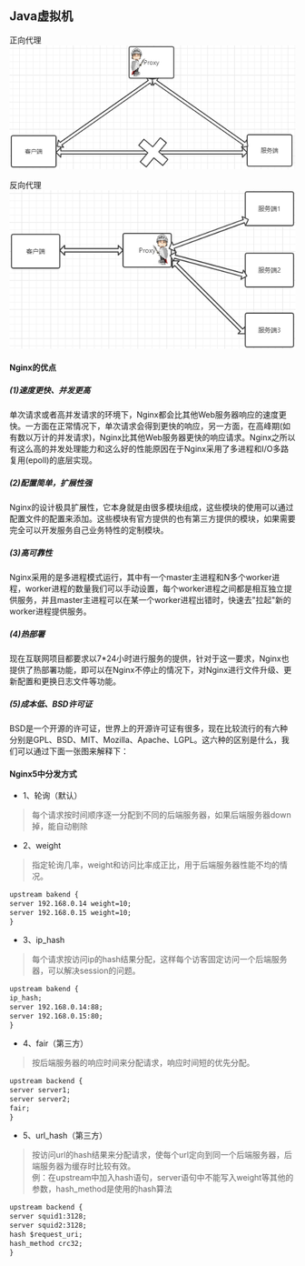 ## Java虚拟机
正向代理
![正向代理](./img/正向代理.png)

反向代理
![反向代理](./img/反向代理.png)

#### Nginx的优点
##### (1)速度更快、并发更高
单次请求或者高并发请求的环境下，Nginx都会比其他Web服务器响应的速度更快。一方面在正常情况下，单次请求会得到更快的响应，另一方面，在高峰期(如有数以万计的并发请求)，Nginx比其他Web服务器更快的响应请求。Nginx之所以有这么高的并发处理能力和这么好的性能原因在于Nginx采用了多进程和I/O多路复用(epoll)的底层实现。

##### (2)配置简单，扩展性强
Nginx的设计极具扩展性，它本身就是由很多模块组成，这些模块的使用可以通过配置文件的配置来添加。这些模块有官方提供的也有第三方提供的模块，如果需要完全可以开发服务自己业务特性的定制模块。

##### (3)高可靠性
Nginx采用的是多进程模式运行，其中有一个master主进程和N多个worker进程，worker进程的数量我们可以手动设置，每个worker进程之间都是相互独立提供服务，并且master主进程可以在某一个worker进程出错时，快速去"拉起"新的worker进程提供服务。

##### (4)热部署
现在互联网项目都要求以7*24小时进行服务的提供，针对于这一要求，Nginx也提供了热部署功能，即可以在Nginx不停止的情况下，对Nginx进行文件升级、更新配置和更换日志文件等功能。

##### (5)成本低、BSD许可证
BSD是一个开源的许可证，世界上的开源许可证有很多，现在比较流行的有六种分别是GPL、BSD、MIT、Mozilla、Apache、LGPL。这六种的区别是什么，我们可以通过下面一张图来解释下：


#### Nginx5中分发方式
- 1、轮询（默认）
> 每个请求按时间顺序逐一分配到不同的后端服务器，如果后端服务器down掉，能自动剔除
- 2、weight
> 指定轮询几率，weight和访问比率成正比，用于后端服务器性能不均的情况。
~~~
upstream bakend {
server 192.168.0.14 weight=10;
server 192.168.0.15 weight=10;
}
~~~
- 3、ip_hash
> 每个请求按访问ip的hash结果分配，这样每个访客固定访问一个后端服务器，可以解决session的问题。
~~~
upstream bakend {
ip_hash;
server 192.168.0.14:88;
server 192.168.0.15:80;
}
~~~
- 4、fair（第三方）
> 按后端服务器的响应时间来分配请求，响应时间短的优先分配。
~~~
upstream backend {
server server1;
server server2;
fair;
}
~~~
- 5、url_hash（第三方）
> 按访问url的hash结果来分配请求，使每个url定向到同一个后端服务器，后端服务器为缓存时比较有效。  
例：在upstream中加入hash语句，server语句中不能写入weight等其他的参数，hash_method是使用的hash算法
~~~
upstream backend {
server squid1:3128;
server squid2:3128;
hash $request_uri;
hash_method crc32;
}
~~~



